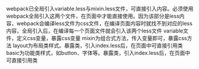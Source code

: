 webpack已全局引入variable.less与mixin.less文件，可直接引入内容。必须使用webpack全局引入这两个文件，在页面中才能直接使用。因为该部分是less内容，webpack会编译less文件为css文件，在编译页面内容时就找不到对应的less内容，全局引入后，在编译每一个页面文件就会引入该两个less文件
variable文件，定义css变量，暴露css变量
mixin为组合式方法，传入变量即可，暴露css方法
layout为布局类样式。暴露类，引入index.less后，在页面中可直接引用类
basic为功能类样式，如button、字体等。暴露类，引入index.less后，在页面中可直接引用类
